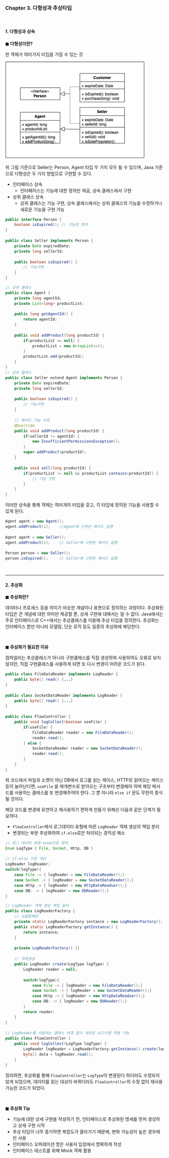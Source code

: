 ### **Chapter 3. 다형성과 추상타입**
<br>

#### **1. 다형성과 상속**

**◼ 다형성이란?**

한 객체가 여러가지 타입을 가질 수 있는 것

![다형성과 상속](/images/dayoung/polymorphism_diagram.png)

위 그림 기준으로 Seller는 Person, Agent 타입 두 가지 모두 될 수 있으며, Java 기준으로 다형성은 두 가지 방법으로 구현할 수 있다.
+ 인터페이스 상속
  + 인터페이스는 기능에 대한 정의만 제공, 상속 클래스에서 구현
+ 상위 클래스 상속
  + 상위 클래스는 기능 구현, 상속 클래스에서는 상위 클래스의 기능을 수정하거나 새로운 기능을 구현 가능

```java
public interface Person {
    boolean isExpired(); // 기능만 정의
}

public class Seller implements Person {
    private Date expiredDate;
    private long sellerId;

    public boolean isExpired() {
        // 기능구현
    }
}
```
```java
// 상위 클래스
public class Agent { 
    private long agentId; 
    private List<long> productList;

    public long getAgentId() {
        return agentId;
    }

    public void addProduct(long productId) {
        if(productList == null) {
            productList = new ArrayList<>();
        }
        productList.add(productId);
    }
}
// 상속 클래스
public class Seller extend Agent implements Person {
    private Date expiredDate;
    private long sellerId;

    public boolean isExpired() {
        // 기능구현
    }

    // 메서드 기능 수정
    @Override
    public void addProduct(long productId) {
        if(sellerId != agentId) {
            new InsufficientPermissionsException();
        }
        super.addProduct(productId);
    }

    public void sell(long productId) {
        if(productList != null && productList.contains(productId)) {
            // 기능 구현
        }
    }
}
```
이러한 상속을 통해 객체는 여러개의 타입을 갖고, 각 타입에 정의된 기능을 사용할 수 있게 된다.
```java
Agent agent = new Agent();
agent.addProduct(1);    //Agent에 구현된 메서드 실행

Agent agent = new Seller();
agent.addProduct(2);    // Seller에 구현된 메서드 실행

Person person = new Seller();
person.isExpired();     // Seller에 구현된 메서드 실행
```

<br>

---
#### **2. 추상화**

**◼ 추상화란?**

데이터나 프로세스 등을 의미가 비슷한 개념이나 표현으로 정의하는 과정이다. 추상화된 타입은 큰 개념에 대한 의미만 제공할 뿐, 상세 구현에 대해서는 알 수 없다. Java에서는 주로 인터페이스로 C++에서는 추상클래스를 이용해 추상 타입을 정의한다. 추상화는 인터페이스 뿐만 아니라 모델링, 단순 로직 등도 일종의 추상화에 해당한다.

<br>

**◼ 추상화가 필요한 이유**

컴파일러는 추상클래스가 아니라 구현클래스를 직접 생성하여 사용하여도 오류로 보지 않지만, 직접 구현클래스를 사용하게 되면 또 다시 변경이 어려운 코드가 된다.

```java
public class FileDataReader implements LogReader {
    public byte[] read() {...}   
}

public class SocketDataReader implements LogReader {
    public byte[] read() {...}   
}

public class FlowController {
    public void logCollect(boolean useFile) {
        if(useFile) {
            FileDataReader reader = new FileDataReader();
            reader.read();
        } else {
            SocketDataReader reader = new SocketDataReader();
            reader.read();
        }
    }
}
```
위 코드에서 파일과 소켓이 아닌 DB에서 로그를 읽는 케이스, HTTP로 읽어오는 케이스 등이 늘어난다면, `useFile` 을 매개변수로 받아오는 구조부터 변경해야 하며 해당 메서드를 사용하는 클래스를 또 변경해주어야 한다. 그 뿐 아니라 `else if` 문도 무한히 증식될 것이다.

해당 코드를 변경에 유연하고 재사용하기 편하게 만들기 위해선 다음과 같은 단계가 필요하다.
+ `FlowController`에서 로그데이터 유형에 따른 `LogReader` 객체 생성의 책임 분리
+ 변경되는 부분 추상화하여 `if-else`로만 처리되는 경직성 해소

```java
// 로그 데이터 유형 enum으로 정의
Enum LogType { File, Socket, Http, DB }

// if-else 구문 개선
LogReader logReader;
switch(logType){
    case File -> { logReader = new FileDataReader();}
    case Socket -> { logReader = new SocketDataReader();}
    case Http -> { logReader = new HttpDataReaduer();}
    case DB: -> { logReader = new DbReader();}
}
```

```java
// LogReader 객체 생성 책임 분리
public class LogReaderFactory {
    // 싱글톤패턴
    private static LogReaderFactory instance = new LogReaderFactory();
    public static LogReaderFactory getInstance() {
        return instance;
    }

    private LogReaderFactory() {}

    // 객체생성
    public LogReader create(LogType logType) {
        LogReader reader = null;

        switch(logType){
            case File -> { logReader = new FileDataReader();}
            case Socket -> { logReader = new SocketDataReader();}
            case Http -> { logReader = new HttpDataReaduer();}
            case DB: -> { logReader = new DbReader();}
        }
        return reader;
    }
}

// LogReader를 사용하는 클래스 변경 없이 새로운 요구사항 적용 가능
public class FlowController {
    public void logCollect(LogType logType) {
        LogReader logReader = LogReaderFactory.getInstance().create(logType);
        byte[] data = logReader.read();
    }
}
```

정리하면, 추상화를 통해 `FlowController`는 `LogType`이 변경된다 하더라도 수정되지 않게 되었으며, 데이터를 읽는 대상이 바뀌더라도 `FlowController`의 수정 없이 재사용 가능한 코드가 되었다.

<br>

**◼ 추상화 Tip**
+ 기능에 대한 상세 구현을 작성하기 전, 인터페이스로 추상화된 명세를 먼저 생성하고 상세 구현 시작
+ 추상 타입이 너무 증가하면 복잡도가 올라가기 때문에, 변화 가능성이 높은 경우에만 사용
+ 인터페이스 오퍼레이션 명은 사용자 입장에서 명확하게 작성
+ 인터페이스 테스트를 위해 Mock 객체 활용